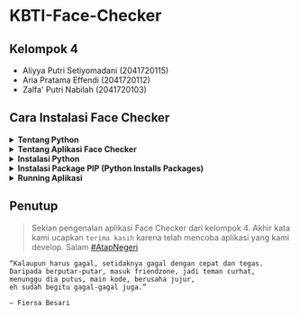 # KBTI-Face-Checker

## Kelompok 4

-   Aliyya Putri Setiyomadani (2041720115)
-   Aria Pratama Effendi (2041720112)
-   Zalfa' Putri Nabilah (2041720103)

## Cara Instalasi Face Checker

<details>
    <summary><b>Tentang Python</b></summary>

[Python](https://www.python.org) adalah sebuah bahasa pemrograman tingkat tinggi (high-level) dan multi guna. Tingkat tinggi yang dimaksud adalah dari cara kita berinteraksi dengan komputer menggunakan bahasa yang hampir mirip dengan bahasa manusia tanpa perlu mengerti dan memahami detail dari sistem operasi atau komputer itu sendiri. Berbeda dengan bahasa pemrograman tingkat rendah seperti Assembly atau C yang mana kita perlu memahami cara memanage memory dan sebagainya.

Python diciptakan pada akhir tahun 1980-an oleh [Guido Van Rossum](https://en.wikipedia.org/wiki/Guido_van_Rossum) seorang programmer dari Belanda. Python dirilis pertama kali pada tahun 1991, Python 2.0 dirilis pada tahun 2000 dan Python 3.0 dirilis pada tahun 2008. Saat ini buat teman-teman yang ingin belajar Python, saya sarankan langsung mulai dengan Python versi 3+.

Karena populernya bahasa ini dan bisa digunakan untuk berbagai macam keperluan, kita akan sering melihat Python digunakan dalam web development, pembuatan API, program berbasis CLI, embedded system, scripting engine untuk game dan lain sebagainya.

</details>

<details>
    <summary><b>Tentang Aplikasi Face Checker</b></summary>

![Gambar Aplikasi Face Checker](https://cdn.discordapp.com/attachments/878508823873196114/921677584947875880/unknown.png)

Face Checker merupakan contoh biometrika berdasakan bagian tubuh. Sistem ini adalah sistem untuk mengenali identitas seseorang secara otomatis melalui teknologi komputer yang bertujuan untuk mendukung proses pengecekan dan pengenalan wajah penggunakan dengan cepat dan tepat.

</details>

<details>
    <summary><b>Instalasi Python</b></summary>

-   Download Python [disini](https://www.python.org/downloads/)
-   Lakukan Instalasi Python sesuai dengan device kalian
-   [Windows](https://www.youtube.com/watch?v=OSmaWPSgvTQ)
-   [MacOs](https://www.youtube.com/watch?v=HSAm6s10G7g)
</details>

<details>
    <summary><b>Instalasi Package PIP (Python Installs Packages)</b></summary>

-   `pip install tk`
    ![Gambar Install tk](https://cdn.discordapp.com/attachments/878508823873196114/921679267409059860/unknown.png)

-   `pip install tkinter-page`
    ![Gambar Install tkinter-page](https://cdn.discordapp.com/attachments/878508823873196114/921680126008254464/unknown.png)

-   `pip install opencv-python`
    ![Gambar Install opencv-python](https://cdn.discordapp.com/attachments/878508823873196114/921680621284257832/unknown.png)

-   `pip install pytest-shutil`
    ![Gambar Install pytest-shutil](https://cdn.discordapp.com/attachments/878508823873196114/921698985524211732/unknown.png)

-   `pip install python-csv`
    ![Gambar Install python-csv](https://cdn.discordapp.com/attachments/878508823873196114/921698451606110248/unknown.png)

-   `pip install Pillow`
    ![Gambar Install Pillow](https://cdn.discordapp.com/attachments/878508823873196114/921681561013870622/unknown.png)

-   `pip install numpy`
    ![Gambar Install numpy](https://cdn.discordapp.com/attachments/878508823873196114/921681845488336926/unknown.png)

-   `pip install pandas`
    ![Gambar Install pandas](https://cdn.discordapp.com/attachments/878508823873196114/921682069774557184/unknown.png)

-   `pip install face_recognition`
![Gambar Install face_recognition](https://cdn.discordapp.com/attachments/878508823873196114/921683163678408734/unknown.png)
</details>

<details>
    <summary><b>Running Aplikasi</b></summary>

1.  Pertama jalankan file `index.py`
    ![Gambar Run App](https://cdn.discordapp.com/attachments/878508823873196114/921701475892228146/unknown.png)
       <hr>
1.  Selanjutnya akan tampil GUI Aplikasi seperti berikut
    ![Gambar Aplikasi Face Checker](https://cdn.discordapp.com/attachments/878508823873196114/921677584947875880/unknown.png)
    <hr>
1.  Masukkan _**ID Student**_ dan _**Nama Student**_
    ![Gambar Aplikasi Demo](https://cdn.discordapp.com/attachments/878508823873196114/921704311493394432/unknown.png)
    <hr>
1.  Klik tombol `take images` untuk mendapatkan sample / gambar
    ![Gambar Aplikasi Demo](https://cdn.discordapp.com/attachments/878508823873196114/921783574385004544/unknown.png)
    <hr>
1.  Setelah klik tombol `take images` akan muncul kamera untuk mengenali dan mengambil sample dari object
    ![Gambar Aplikasi Demo](https://cdn.discordapp.com/attachments/878508823873196114/921905508259070013/unknown.png)
    <hr>
1.  Setelah system berhasil mendeteksi object, akan muncul notifikasi pada label _Notification System_ yang berisikan _**ID Student**_ dan _**Nama Student**_ yang telah diinputkan, lalu klik tombol `train images`
    ![Gambar Aplikasi Demo](https://cdn.discordapp.com/attachments/878508823873196114/921783767146827826/unknown.png)
     <hr>
1.  Jika berhasil maka akan muncul notifikasi pada label _Notification System_
    dengan message `image trained`
    ![Gambar Aplikasi Demo](https://cdn.discordapp.com/attachments/878508823873196114/921783837246230578/unknown.png)
    <hr>
1.  Untuk melihat apakah datanya udah masuk bisa dilihat di folder `StudentDetails` untuk melihat apakah data nya berhasil di _train_ atau tidak
    ![Gambar Aplikasi Demo](https://cdn.discordapp.com/attachments/878508823873196114/921913156522098698/unknown.png)
    <hr>
1.  Selanjutnya klik tombol `take images` dan kamera nantinya akan terbuka
    ![Gambar Aplikasi Demo](https://cdn.discordapp.com/attachments/878508823873196114/921783837246230578/unknown.png)
    <hr>
1.  Setelah terdeteksi oleh kamera seperti gambar dibawah
    ![Gambar Aplikasi Demo](https://cdn.discordapp.com/attachments/878508823873196114/921907155223863326/unknown.png)
    <hr>
1.  Tekan huruf `Q` yang ada pada keyboard device anda masing-masing, dan nantinya akan muncul _**ID Student**_ - _**Nama Student**_ dan _**DATETIME**_ ketika proses `take images` berlangsung
    ![Gambar Aplikasi Demo](https://cdn.discordapp.com/attachments/878508823873196114/921907805076746300/unknown.png)
    <hr>
1.  Untuk mengetahui apakah datanya sudah masuk, anda bisa melihat di folder `Attandance` lalu buka file csv nya, nanti akan terlihat seperti gambar berikut
    ![Gambar Aplikasi Demo](https://cdn.discordapp.com/attachments/878508823873196114/921910878415249478/unknown.png)
    <hr>
1.  Jika telah melakukan semua langkah diatas, maka aplikasi sudah selesai digunakan dan Anda bisa men klik tombol `Quit` dan nantinya aplikasi akan `exit()` dengan sendirinya
![Gambar Aplikasi Demo](https://cdn.discordapp.com/attachments/878508823873196114/921910878415249478/unknown.png)
<hr>
</details>

## Penutup

> Sekian pengenalan aplikasi Face Checker dari kelompok 4. Akhir kata kami ucapkan `terima kasih` karena telah mencoba aplikasi yang kami develop. Salam [#AtapNegeri](https://www.youtube.com/user/fiersabesari)

```
“Kalaupun harus gagal, setidaknya gagal dengan cepat dan tegas.
Daripada berputar-putar, masuk friendzone, jadi teman curhat,
menunggu dia putus, main kode, berusaha jujur,
eh sudah begitu gagal-gagal juga.”

– Fiersa Besari
```
